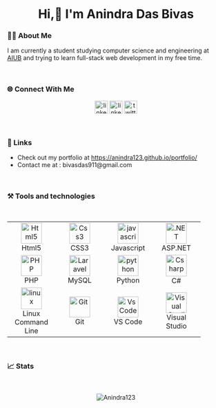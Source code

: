 <h1 align="center">Hi,👋 I'm Anindra Das Bivas </h1>


### 🧑‍💻 About Me
<p>
I am currently a student studying computer science and engineering at <a href="https://www.aiub.edu/">AIUB</a> and trying to learn full-stack web development in my free time.
</p>
<br>

### 🌐 Connect With Me

<p align="center">
<a href="https://www.facebook.com/bivas.bivas.9/" target="_blank"><img src="https://www.vectorlogo.zone/logos/facebook/facebook-icon.svg" alt="linkedin" width="30" height="30"/></a>
<a href="https://www.linkedin.com/in/anindra-das-bivas-4aa0b523a" target="_blank"><img src="https://www.vectorlogo.zone/logos/linkedin/linkedin-icon.svg" alt="linkedin" width="30" height="30"/></a>
<a href="https://twitter.com/Xneco1" target="_blank"><img src="https://www.vectorlogo.zone/logos/twitter/twitter-icon.svg" alt="twitter" width="30" height="30"/></a>
</p>
<br>

### 🔗 Links

<ul>
<li>
    Check out my portfolio at <a href="https://anindra123.github.io/portfolio/">https://anindra123.github.io/portfolio/</a>
</li>
<li>
    Contact me at : <a>bivasdas911@gmail.com</a>
</li>
</ul>
<br>

### ⚒️ Tools and technologies
<br>
<table align="center">
  <tr>
      <td align="center" width="96">
      <a href="#html5">
        <img src="https://seeklogo.com/images/H/html5-without-wordmark-color-logo-14D252D878-seeklogo.com.png" width="48" height="48" alt="Html5" />
      </a>
      <br>Html5
    </td>   
    <td align="center" width="96">
      <a href="#css3">
        <img src="https://upload.wikimedia.org/wikipedia/commons/thumb/6/62/CSS3_logo.svg/48px-CSS3_logo.svg.png" width="48" height="48" alt="Css3" />
      </a>
      <br>CSS3
    </td>
    <td align="center" width="96">
      <a href="#js">
        <img src="https://upload.wikimedia.org/wikipedia/commons/thumb/9/99/Unofficial_JavaScript_logo_2.svg/1024px-Unofficial_JavaScript_logo_2.svg.png" width="48" height="48" alt="javascript" />
      </a>
      <br>Javascript   
    </td>
    <td align="center" width="96">
        <a href="#.net">
            <img src="https://seeklogo.com/images/M/microsoft-net-framework-logo-B9BA1A3DA1-seeklogo.com.png" width="48" height="48" alt=".NET"/>
        </a>
        <br>ASP.NET
    </td>
  </tr>

  <tr>
    <td align="center" width="96">
      <a href="#nuxtjs" >
        <img src="https://i.ibb.co/LzmYpDX/146-1466902-php-logo-png-transparent-php-logo-png-png-removebg-preview.png" width="48" height="48" alt="PHP" />
      </a>
      <br>PHP
    </td>
    <td align="center" width="96">
      <a href="#laravel">
        <img src="https://www.logo.wine/a/logo/MySQL/MySQL-Logo.wine.svg" width="48" height="48" alt="Laravel" />
      </a>
      <br>MySQL
    </td>
    <td align="center" width="96">
        <a href="#python">
            <img src="https://upload.wikimedia.org/wikipedia/commons/c/c3/Python-logo-notext.svg" width="48" height="48" alt="python" />
        </a>
        <br>Python
    </td>
    <td align="center" width="96">
        <a href="#CSharp">
            <img src="https://seeklogo.com/images/C/c-sharp-c-logo-02F17714BA-seeklogo.com.png" width="48" height="50" alt="Csharp"/>
        </a>
        <br>C#
    </td>
  </tr>
   <tr>
      <td align="center" width="96">
      <a href="#linux" >
        <img src="https://seeklogo.com/images/L/Linux_Tux-logo-DA252F3C21-seeklogo.com.png" width="48" height="50" alt="linux" />
      </a>
      <br>Linux Command Line
    </td>
    <td align="center" width="96">
      <a href="#git" >
        <img src="https://upload.wikimedia.org/wikipedia/commons/thumb/3/3f/Git_icon.svg/1200px-Git_icon.svg.png" width="48" height="48" alt="Git" />
      </a>
      <br>Git
    </td>
    <td align="center"  width="96">
      <a href="#vscode">
        <img src="https://upload.wikimedia.org/wikipedia/commons/9/9a/Visual_Studio_Code_1.35_icon.svg" width="48" height="48" alt="Vs Code" />
      </a>
      <br>VS Code
    </td>
      <td align="center" width="96">
      <a href="#vs" >
        <img src="https://seeklogo.com/images/M/microsoft-visual-studio-logo-9E65CA55F8-seeklogo.com.png" width="48" height="48" alt="Visual Studio" />
      </a>
      <br>Visual Studio
    </td>
  </tr>
</table>
<br>

### 📈 Stats
<br>
<p align="center"><img src="https://github-readme-stats.vercel.app/api?username=Anindra123&show_icons=true&locale=en" alt="Anindra123"/></p>